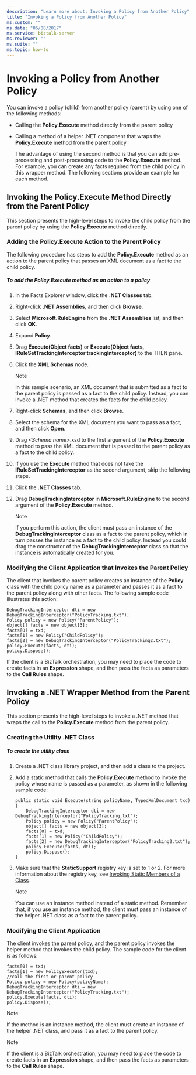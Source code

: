 ```yaml
---
description: "Learn more about: Invoking a Policy from Another Policy"
title: "Invoking a Policy from Another Policy"
ms.custom: ""
ms.date: "06/08/2017"
ms.service: biztalk-server
ms.reviewer: ""
ms.suite: ""
ms.topic: how-to
---
```

# Invoking a Policy from Another Policy
You can invoke a policy (child) from another policy (parent) by using one of the following methods:  
  
- Calling the **Policy.Execute** method directly from the parent policy  
  
- Calling a method of a helper .NET component that wraps the **Policy.Execute** method from the parent policy  
  
  The advantage of using the second method is that you can add pre-processing and post-processing code to the **Policy.Execute** method. For example, you can create any facts required from the child policy in this wrapper method. The following sections provide an example for each method.  
  
## Invoking the Policy.Execute Method Directly from the Parent Policy  
 This section presents the high-level steps to invoke the child policy from the parent policy by using the **Policy.Execute** method directly.  
  
### Adding the Policy.Execute Action to the Parent Policy  
 The following procedure has steps to add the **Policy.Execute** method as an action to the parent policy that passes an XML document as a fact to the child policy.  
  
##### To add the Policy.Execute method as an action to a policy  
  
1.  In the Facts Explorer window, click the **.NET Classes** tab.  
  
2.  Right-click **.NET Assemblies**, and then click **Browse**.  
  
3.  Select **Microsoft.RuleEngine** from the **.NET Assemblies** list, and then click **OK**.  
  
4.  Expand **Policy**.  
  
5.  Drag **Execute(Object facts)** or **Execute(Object facts, IRuleSetTrackingInterceptor trackingInterceptor)** to the THEN pane.  
  
6.  Click the **XML Schemas** node.  
  
    > [!NOTE]
    >  In this sample scenario, an XML document that is submitted as a fact to the parent policy is passed as a fact to the child policy. Instead, you can invoke a .NET method that creates the facts for the child policy.  
  
7.  Right-click **Schemas**, and then click **Browse**.  
  
8.  Select the schema for the XML document you want to pass as a fact, and then click **Open**.  
  
9. Drag *\<Schema name\>*.xsd to the first argument of the **Policy.Execute** method to pass the XML document that is passed to the parent policy as a fact to the child policy.  
  
10. If you use the **Execute** method that does not take the **IRuleSetTrackingInterceptor** as the second argument, skip the following steps.  
  
11. Click the **.NET Classes** tab.  
  
12. Drag **DebugTrackingInterceptor** in **Microsoft.RuleEngine** to the second argument of the **Policy.Execute** method.  
  
    > [!NOTE]
    >  If you perform this action, the client must pass an instance of the **DebugTrackingInterceptor** class as a fact to the parent policy, which in turn passes the instance as a fact to the child policy. Instead you could drag the constructor of the **DebugTrackingInterceptor** class so that the instance is automatically created for you.  
  
### Modifying the Client Application that Invokes the Parent Policy  
 The client that invokes the parent policy creates an instance of the **Policy** class with the child policy name as a parameter and passes it as a fact to the parent policy along with other facts. The following sample code illustrates this action:  
  
```  
DebugTrackingInterceptor dti = new DebugTrackingInterceptor("PolicyTracking.txt");  
Policy policy = new Policy("ParentPolicy");  
object[] facts = new object[3];  
facts[0] = txd;  
facts[1] = new Policy("ChildPolicy");  
facts[2] = new DebugTrackingInterceptor("PolicyTracking2.txt");  
policy.Execute(facts, dti);  
policy.Dispose();  
```  
  
 If the client is a BizTalk orchestration, you may need to place the code to create facts in an **Expression** shape, and then pass the facts as parameters to the **Call Rules** shape.  
  
## Invoking a .NET Wrapper Method from the Parent Policy  
 This section presents the high-level steps to invoke a .NET method that wraps the call to the **Policy.Execute** method from the parent policy.  
  
### Creating the Utility .NET Class  
  
##### To create the utility class  
  
1.  Create a .NET class library project, and then add a class to the project.  
  
2.  Add a static method that calls the **Policy.Execute** method to invoke the policy whose name is passed as a parameter, as shown in the following sample code:  
  
    ```  
    public static void Execute(string policyName, TypedXmlDocument txd)  
    {  
        DebugTrackingInterceptor dti = new   DebugTrackingInterceptor("PolicyTracking.txt");  
        Policy policy = new Policy("ParentPolicy");  
        object[] facts = new object[3];  
        facts[0] = txd;  
        facts[1] = new Policy("ChildPolicy");  
        facts[2] = new DebugTrackingInterceptor("PolicyTracking2.txt");  
        policy.Execute(facts, dti);  
        policy.Dispose();  
    }   
    ```  
  
3.  Make sure that the **StaticSupport** registry key is set to 1 or 2. For more information about the registry key, see [Invoking Static Members of a Class](../core/invoking-static-members-of-a-class.md).  
  
    > [!NOTE]
    >  You can use an instance method instead of a static method. Remember that, if you use an instance method, the client must pass an instance of the helper .NET class as a fact to the parent policy.  
  
### Modifying the Client Application  
 The client invokes the parent policy, and the parent policy invokes the helper method that invokes the child policy. The sample code for the client is as follows:  
  
```  
facts[0] = txd;  
facts[1] = new PolicyExecutor(txd);  
//call the first or parent policy  
Policy policy = new Policy(policyName);  
DebugTrackingInterceptor dti = new DebugTrackingInterceptor("PolicyTracking.txt");  
policy.Execute(facts, dti);  
policy.Dispose();  
```  
  
> [!NOTE]
>  If the method is an instance method, the client must create an instance of the helper .NET class, and pass it as a fact to the parent policy.  
  
> [!NOTE]
>  If the client is a BizTalk orchestration, you may need to place the code to create facts in an **Expression** shape, and then pass the facts as parameters to the **Call Rules** shape.

